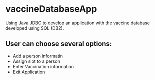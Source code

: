 # vaccineDatabaseApp
Using Java JDBC to develop an application with the vaccine database developed using SQL (DB2).

## User can choose several options:
- Add a person informatin
- Assign  slot to  a person
- Enter Vaccination information
- Exit Application
